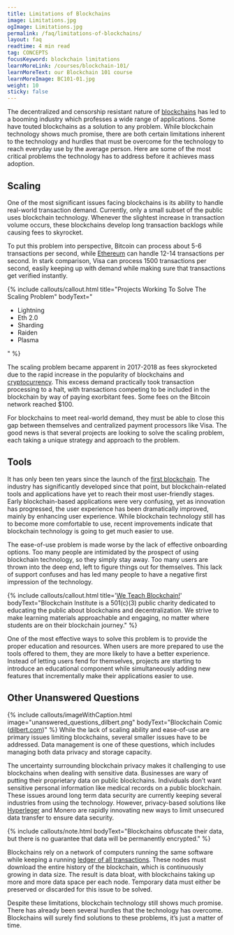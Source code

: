 ```yaml
---
title: Limitations of Blockchains
image: Limitations.jpg
ogImage: Limitations.jpg
permalink: /faq/limitations-of-blockchains/
layout: faq
readtime: 4 min read
tag: CONCEPTS
focusKeyword: blockchain limitations
learnMoreLink: /courses/blockchain-101/
learnMoreText: our Blockchain 101 course
learnMoreImage: BC101-01.jpg
weight: 10
sticky: false
---
```


<span>The decentralized and censorship resistant nature of <a href="/faq/what-is-blockchain/" target="_blank">blockchains</a> has led to a booming industry which professes a wide range of applications. Some have touted blockchains as a solution to any problem. While blockchain technology shows much promise, there are both certain limitations inherent to the technology and hurdles that must be overcome for the technology to reach everyday use by the average person. Here are some of the most critical problems the technology has to address before it achieves mass adoption.</span>

<h2>Scaling</h2>
<span>One of the most significant issues facing blockchains is its ability to handle real-world transaction demand. Currently, only a small subset of the public uses blockchain technology. Whenever the slightest increase in transaction volume occurs, these blockchains develop long transaction backlogs while causing fees to skyrocket.</span>

<span>To put this problem into perspective, Bitcoin can process about 5-6 transactions per second, while <a href="/courses/ethereum-101-blockchain-beyond-bitcoin/" target="_blank">Ethereum</a> can handle 12-14 transactions per second. In stark comparison, Visa can process 1500 transactions per second, easily keeping up with demand while making sure that transactions get verified instantly.</span>

{% include callouts/callout.html
    title="Projects Working To Solve The Scaling Problem"
    bodyText="<ul>
    <li>Lightning</li>
    <li>Eth 2.0</li>
    <li>Sharding</li>
    <li>Raiden</li>
    <li>Plasma</li>
    </ul>"
%}

<span>The scaling problem became apparent in 2017-2018 as fees skyrocketed due to the rapid increase in the popularity of blockchains and <a href="/faq/what-is-cryptocurrency/" target="_blank">cryptocurrency</a>. This excess demand practically took transaction processing to a halt, with transactions competing to be included in the blockchain by way of paying exorbitant fees. Some fees on the Bitcoin network reached $100.</span>

<span>For blockchains to meet real-world demand, they must be able to close this gap between themselves and centralized payment processors like Visa. The good news is that several projects are looking to solve the scaling problem, each taking a unique strategy and approach to the problem.</span>

<h2>Tools</h2>
<span>It has only been ten years since the launch of the <a href="/downloads/bitcoin_whitepaper.pdf" target="_blank">first blockchain</a>. The industry has significantly developed since that point, but blockchain-related tools and applications have yet to reach their most user-friendly stages. Early blockchain-based applications were very confusing, yet as innovation has progressed, the user experience has been dramatically improved, mainly by enhancing user experience. While blockchain technology still has to become more comfortable to use, recent improvements indicate that blockchain technology is going to get much easier to use.</span>

<span>The ease-of-use problem is made worse by the lack of effective onboarding options. Too many people are intimidated by the prospect of using blockchain technology, so they simply stay away. Too many users are thrown into the deep end, left to figure things out for themselves. This lack of support confuses and has led many people to have a negative first impression of the technology.</span>

{% include callouts/callout.html
    title='<a href="/courses/" target="_blank">We Teach Blockchain!</a>'
    bodyText="Blockchain Institute is a 501(c)(3) public charity dedicated to educating the public about blockchains and decentralization. We strive to make learning materials approachable and engaging, no matter where students are on their blockchain journey."
%}

<span>One of the most effective ways to solve this problem is to provide the proper education and resources. When users are more prepared to use the tools offered to them, they are more likely to have a better experience. Instead of letting users fend for themselves, projects are starting to introduce an educational component while simultaneously adding new features that incrementally make their applications easier to use.</span>

<h2>Other Unanswered Questions</h2>
{% include callouts/imageWithCaption.html
	image="unanswered_questions_dilbert.png"
	bodyText="Blockchain Comic (<a href='https://dilbert.com/' target='_blank'>dilbert.com</a>)"
%}
<span>While the lack of scaling ability and ease-of-use are primary issues limiting blockchains, several smaller issues have to be addressed. Data management is one of these questions, which includes managing both data privacy and storage capacity.</span>

<span>The uncertainty surrounding blockchain privacy makes it challenging to use blockchains when dealing with sensitive data. Businesses are wary of putting their proprietary data on public blockchains. Individuals don’t want sensitive personal information like medical records on a public blockchain. These issues around long term data security are currently keeping several industries from using the technology. However, privacy-based solutions like <a href="/events/hyperledger_2020_kickoff" target="_blank">Hyperleger</a> and Monero are rapidly innovating new ways to limit unsecured data transfer to ensure data security.</span>

{% include callouts/note.html
	bodyText="Blockchains obfuscate their data, but there is no guarantee that data will be permanently encrypted."
%}

<span>Blockchains rely on a network of computers running the same software while keeping a running <a href="/courses/blockchain-101/01/properties-of-a-blockchain" target="_blank">ledger of all transactions</a>. These nodes must download the entire history of the blockchain, which is continuously growing in data size. The result is data bloat, with blockchains taking up more and more data space per each node. Temporary data must either be preserved or discarded for this issue to be solved.</span>

<span>Despite these limitations, blockchain technology still shows much promise. There has already been several hurdles that the technology has overcome. Blockchains will surely find solutions to these problems, it’s just a matter of time.</span>
